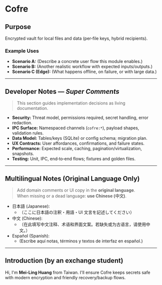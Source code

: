 # Cofre

## Purpose
Encrypted vault for local files and data (per‑file keys, hybrid recipients).

### Example Uses
- **Scenario A:** (Describe a concrete user flow this module enables.)
- **Scenario B:** (Another realistic workflow with expected inputs/outputs.)
- **Scenario C (Edge):** (What happens offline, on failure, or with large data.)

---

## Developer Notes — *Super Comments*
> This section guides implementation decisions as living documentation.

- **Security:** Threat model, permissions required, secret handling, error redaction.
- **IPC Surface:** Namespaced channels (`cofre:*`), payload shapes, validation rules.
- **Data Model:** Tables/keys (SQLite) or config schema; migration plan.
- **UX Contracts:** User affordances, confirmations, and failure states.
- **Performance:** Expected scale, caching, pagination/virtualization, snapshots.
- **Testing:** Unit, IPC, end‑to‑end flows; fixtures and golden files.

---

## Multilingual Notes (Original Language Only)
> Add domain comments or UI copy in the **original language**.  
> When missing or a dead language: **use Chinese (中文)**.

- 日本語 (Japanese):
  - （ここに日本語の注釈・用語・UI 文言を記述してください）
- 中文 (Chinese):
  - （在此填写中文注释、术语和界面文案。若缺失或为古语言，请使用中文。）
- Español (Spanish):
  - (Escribe aquí notas, términos y textos de interfaz en español.)

---

## Introduction (by an exchange student)
Hi, I'm **Mei‑Ling Huang** from Taiwan. I'll ensure Cofre keeps secrets safe with modern encryption and friendly recovery/backup flows.